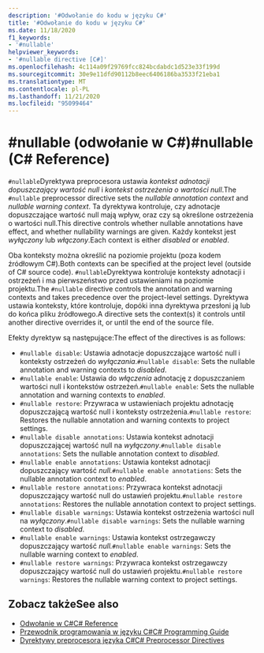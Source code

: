 ```yaml
---
description: '#Odwołanie do kodu w języku C#'
title: '#Odwołanie do kodu w języku C#'
ms.date: 11/18/2020
f1_keywords:
- '#nullable'
helpviewer_keywords:
- '#nullable directive [C#]'
ms.openlocfilehash: 4c114a09f29769fcc824bcdabdc1d523e33f199d
ms.sourcegitcommit: 30e9e11dfd90112b8eec6406186ba3533f21eba1
ms.translationtype: MT
ms.contentlocale: pl-PL
ms.lasthandoff: 11/21/2020
ms.locfileid: "95099464"
---
```

# <a name="nullable-c-reference"></a><span data-ttu-id="50f6d-103">#nullable (odwołanie w C#)</span><span class="sxs-lookup"><span data-stu-id="50f6d-103">#nullable (C# Reference)</span></span>

<span data-ttu-id="50f6d-104">`#nullable`Dyrektywa preprocesora ustawia *kontekst adnotacji dopuszczający wartość null* i *kontekst ostrzeżenia o wartości null*.</span><span class="sxs-lookup"><span data-stu-id="50f6d-104">The `#nullable` preprocessor directive sets the *nullable annotation context* and *nullable warning context*.</span></span> <span data-ttu-id="50f6d-105">Ta dyrektywa kontroluje, czy adnotacje dopuszczające wartość null mają wpływ, oraz czy są określone ostrzeżenia o wartości null.</span><span class="sxs-lookup"><span data-stu-id="50f6d-105">This directive controls whether nullable annotations have effect, and whether nullability warnings are given.</span></span> <span data-ttu-id="50f6d-106">Każdy kontekst jest *wyłączony* lub *włączony*.</span><span class="sxs-lookup"><span data-stu-id="50f6d-106">Each context is either *disabled* or *enabled*.</span></span>

<span data-ttu-id="50f6d-107">Oba konteksty można określić na poziomie projektu (poza kodem źródłowym C#).</span><span class="sxs-lookup"><span data-stu-id="50f6d-107">Both contexts can be specified at the project level (outside of C# source code).</span></span> <span data-ttu-id="50f6d-108">`#nullable`Dyrektywa kontroluje konteksty adnotacji i ostrzeżeń i ma pierwszeństwo przed ustawieniami na poziomie projektu.</span><span class="sxs-lookup"><span data-stu-id="50f6d-108">The `#nullable` directive controls the annotation and warning contexts and takes precedence over the project-level settings.</span></span> <span data-ttu-id="50f6d-109">Dyrektywa ustawia konteksty, które kontroluje, dopóki inna dyrektywa przesłoni ją lub do końca pliku źródłowego.</span><span class="sxs-lookup"><span data-stu-id="50f6d-109">A directive sets the context(s) it controls until another directive overrides it, or until the end of the source file.</span></span>

<span data-ttu-id="50f6d-110">Efekty dyrektyw są następujące:</span><span class="sxs-lookup"><span data-stu-id="50f6d-110">The effect of the directives is as follows:</span></span>

- <span data-ttu-id="50f6d-111">`#nullable disable`: Ustawia adnotacje dopuszczające wartość null i konteksty ostrzeżeń do *wyłączania*.</span><span class="sxs-lookup"><span data-stu-id="50f6d-111">`#nullable disable`: Sets the nullable annotation and warning contexts to *disabled*.</span></span>
- <span data-ttu-id="50f6d-112">`#nullable enable`: Ustawia do *włączenia* adnotację z dopuszczaniem wartości null i kontekstów ostrzeżeń.</span><span class="sxs-lookup"><span data-stu-id="50f6d-112">`#nullable enable`: Sets the nullable annotation and warning contexts to *enabled*.</span></span>
- <span data-ttu-id="50f6d-113">`#nullable restore`: Przywraca w ustawieniach projektu adnotację dopuszczającą wartość null i konteksty ostrzeżenia.</span><span class="sxs-lookup"><span data-stu-id="50f6d-113">`#nullable restore`: Restores the nullable annotation and warning contexts to project settings.</span></span>
- <span data-ttu-id="50f6d-114">`#nullable disable annotations`: Ustawia kontekst adnotacji dopuszczającej wartość null na *wyłączony*.</span><span class="sxs-lookup"><span data-stu-id="50f6d-114">`#nullable disable annotations`: Sets the nullable annotation context to *disabled*.</span></span>
- <span data-ttu-id="50f6d-115">`#nullable enable annotations`: Ustawia kontekst adnotacji dopuszczający wartość *null.*</span><span class="sxs-lookup"><span data-stu-id="50f6d-115">`#nullable enable annotations`: Sets the nullable annotation context to *enabled*.</span></span>
- <span data-ttu-id="50f6d-116">`#nullable restore annotations`: Przywraca kontekst adnotacji dopuszczający wartość null do ustawień projektu.</span><span class="sxs-lookup"><span data-stu-id="50f6d-116">`#nullable restore annotations`: Restores the nullable annotation context to project settings.</span></span>
- <span data-ttu-id="50f6d-117">`#nullable disable warnings`: Ustawia kontekst ostrzeżenia wartości null na *wyłączony*.</span><span class="sxs-lookup"><span data-stu-id="50f6d-117">`#nullable disable warnings`: Sets the nullable warning context to *disabled*.</span></span>
- <span data-ttu-id="50f6d-118">`#nullable enable warnings`: Ustawia kontekst ostrzegawczy dopuszczający wartość *null.*</span><span class="sxs-lookup"><span data-stu-id="50f6d-118">`#nullable enable warnings`: Sets the nullable warning context to *enabled*.</span></span>
- <span data-ttu-id="50f6d-119">`#nullable restore warnings`: Przywraca kontekst ostrzegawczy dopuszczający wartość null do ustawień projektu.</span><span class="sxs-lookup"><span data-stu-id="50f6d-119">`#nullable restore warnings`: Restores the nullable warning context to project settings.</span></span>

## <a name="see-also"></a><span data-ttu-id="50f6d-120">Zobacz także</span><span class="sxs-lookup"><span data-stu-id="50f6d-120">See also</span></span>

- [<span data-ttu-id="50f6d-121">Odwołanie w C#</span><span class="sxs-lookup"><span data-stu-id="50f6d-121">C# Reference</span></span>](../index.md)
- [<span data-ttu-id="50f6d-122">Przewodnik programowania w języku C#</span><span class="sxs-lookup"><span data-stu-id="50f6d-122">C# Programming Guide</span></span>](../../programming-guide/index.md)
- [<span data-ttu-id="50f6d-123">Dyrektywy preprocesora języka C#</span><span class="sxs-lookup"><span data-stu-id="50f6d-123">C# Preprocessor Directives</span></span>](./index.md)
